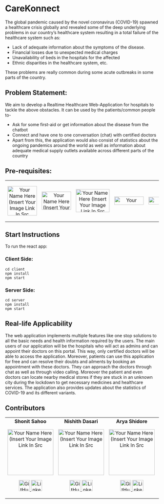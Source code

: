 # CareKonnect

The global pandemic caused by the novel coronavirus (COVID-19) spawned a healthcare crisis globally and revealed some of the deep underlying problems in our country’s healthcare system resulting in a total failure of the healthcare system such as:  
- Lack of adequate information about the symptoms of the disease.   
- Financial losses due to unexpected medical charges    
- Unavailability of beds in the hospitals for the affected
- Ethnic disparities in the healthcare system, etc. 

These problems are really common during some acute outbreaks in some parts of the country.  

## Problem Statement: 
We aim to develop a Realtime Healthcare Web-Application for hospitals to tackle the above obstacles.
It can be used by the patients/common people to-  
- Ask for some first-aid or get information about the disease from the chatbot 
- Connect and have one to one conversation (chat) with certified doctors 
- Apart from this, the application would also consist of statistics about the ongoing pandemics around the world as well as information about adequate medical supply outlets available across different parts of the country

## Pre-requisites:

<table>
	<tr align="center">
		<td>
		<p align="center">
			<img src = "https://www.iconninja.com/files/332/243/605/react-js-react-logo-js-icon.png" width="96" height="96" alt="Your Name Here (Insert Your Image Link In Src">
		</p>
		</td>
		<td>
		<p align="center">
			<img src = "https://www.iconninja.com/files/737/358/547/code-nodejs-logo-development-icon.png" width="96" height="59" alt="Your Name Here (Insert Your Image Link In Src">
		</p>
		</td>
				<td>
		<p align="center">
			<img src = "https://i0.wp.com/iotbyhvm.ooo/wp-content/uploads/2019/01/expressjs.png?resize=800%2C445&ssl=1" width="110" height="75" alt="Your Name Here (Insert Your Image Link In Src">
		</p>
		</td>
		<td>
		<p align="center">
			<img src = "https://www.iconninja.com/files/707/239/680/programming-logo-mongodb-development-code-icon.png" width="96" height="27" alt="Your Name Here (Insert Your Image Link In Src">
		</p>
		</td>
		<td>
		<p align="center">
			<img src = "https://dka575ofm4ao0.cloudfront.net/pages-transactional_logos/retina/183615/Flow_XO_Logo_-_Colour.png"width="96" height="25" alt="Your Name Here (Insert Your Image Link In Src">
		</td>
	</tr>
</table>


## Start Instructions

To run the react app: 

### Client Side:

```
cd client
npm install
npm start
```
### Server Side:

```
cd server
npm install
npm start
```

## Real-life Applicability 

The web application implements multiple features like one stop solutions to all the basic needs and health information required by the users. 
The main users of our application will be the hospitals who will act as admins and can appoint their doctors on this portal. This way, only certified doctors will be able to access the application. Moreover, patients can use this application for free and can resolve their doubts and ailments by booking an appointment with these doctors. They can approach the doctors through chat as well as through video calling. Moreover the patient and even doctors can locate nearby medical stores if they are stuck in an unknown city during the lockdown to get necessary medicines and healthcare services. The application also provides updates about the statistics of COVID-19 and its different variants. 


## Contributors

<table>
	<tr align="center">
		<td>
      <b>Shonit Sahoo</b>
		<p align="center">
			<img src = "https://avatars.githubusercontent.com/u/91408995?v=4" width="150" height="150" alt="Your Name Here (Insert Your Image Link In Src">
		</p>
			<p align="center">
				<a href = "https://github.com/Shonit1809">
					<img src = "http://www.iconninja.com/files/241/825/211/round-collaboration-social-github-code-circle-network-icon.svg" width="36" height = "36" alt="GitHub"/>
				</a>
				<a href = "https://www.linkedin.com/in/shonit-sahoo-37a09a224/">
					<img src = "http://www.iconninja.com/files/863/607/751/network-linkedin-social-connection-circular-circle-media-icon.svg" width="36" height="36" alt="LinkedIn"/>
				</a>
			</p>
		</td>
    <td>
      <b>Nishith Dasari</b>
		<p align="center">
			<img src = "https://avatars.githubusercontent.com/u/76157507?v=4" width="150" height="150" alt="Your Name Here (Insert Your Image Link In Src">
		</p>
			<p align="center">
				<a href = "https://github.com/NishithD">
					<img src = "http://www.iconninja.com/files/241/825/211/round-collaboration-social-github-code-circle-network-icon.svg" width="36" height = "36" alt="GitHub"/>
				</a>
				<a href = "https://www.linkedin.com/in/nishith-dasari-b72b78205/">
					<img src = "http://www.iconninja.com/files/863/607/751/network-linkedin-social-connection-circular-circle-media-icon.svg" width="36" height="36" alt="LinkedIn"/>
				</a>
			</p>
		</td>
		<td>
      <b>Arya Shidore</b>
		<p align="center">
			<img src = "https://avatars.githubusercontent.com/u/80646043?v=4" width="150" height="150" alt="Your Name Here (Insert Your Image Link In Src">
		</p>
			<p align="center">
				<a href = "https://github.com/Aryashidore2002">
					<img src = "http://www.iconninja.com/files/241/825/211/round-collaboration-social-github-code-circle-network-icon.svg" width="36" height = "36" alt="GitHub"/>
				</a>
				<a href = "https://www.linkedin.com/in/arya-shidore-8b7283208/">
					<img src = "http://www.iconninja.com/files/863/607/751/network-linkedin-social-connection-circular-circle-media-icon.svg" width="36" height="36" alt="LinkedIn"/>
				</a>
			</p>
		</td>
		<td>
      <b>Shreyskar Shukla</b>
		<p align="center">
			<img src = "https://avatars.githubusercontent.com/u/98003297?v=4" width="150" height="150" alt="Your Name Here (Insert Your Image Link In Src">
		</p>
			<p align="center">
				<a href = "https://github.com/Shreyskar007">
					<img src = "http://www.iconninja.com/files/241/825/211/round-collaboration-social-github-code-circle-network-icon.svg" width="36" height = "36" alt="GitHub"/>
				</a>
				<a href = "https://www.linkedin.com/in/shreyskarshukla7/">
					<img src = "http://www.iconninja.com/files/863/607/751/network-linkedin-social-connection-circular-circle-media-icon.svg" width="36" height="36" alt="LinkedIn"/>
				</a>
			</p>
		</td>
	</tr>
</table>
